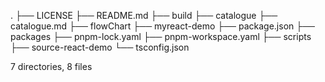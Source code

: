 .
├── LICENSE
├── README.md
├── build
├── catalogue
├── catalogue.md
├── flowChart
├── myreact-demo
├── package.json
├── packages
├── pnpm-lock.yaml
├── pnpm-workspace.yaml
├── scripts
├── source-react-demo
└── tsconfig.json

7 directories, 8 files
